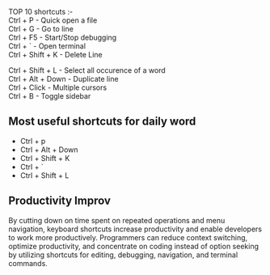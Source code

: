 TOP 10 shortcuts :-  
Ctrl + P - Quick open a file    
Ctrl + G  - Go to line    
Ctrl + F5 - Start/Stop debugging  
Ctrl + ` - Open terminal     
Ctrl + Shift + K - Delete Line  

Ctrl + Shift + L - Select all occurence of a word    
Ctrl + Alt + Down - Duplicate line    
Ctrl + Click - Multiple cursors    
Ctrl + B - Toggle sidebar    

## Most useful shortcuts for daily word
* Ctrl + p
* Ctrl + Alt + Down
* Ctrl + Shift + K
* Ctrl + `
* Ctrl + Shift + L

## Productivity Improv  
By cutting down on time spent on repeated operations and menu navigation, keyboard shortcuts increase productivity and enable developers to work more productively. Programmers can reduce context switching, optimize productivity, and concentrate on coding instead of option seeking by utilizing shortcuts for editing, debugging, navigation, and terminal commands. 
